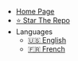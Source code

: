 * [Home Page](/)
* [⭐ Star The Repo](https://github.com/open-sauced/intro)
* Languages
    * [:us: English](/)
    * [:fr: French](/)
